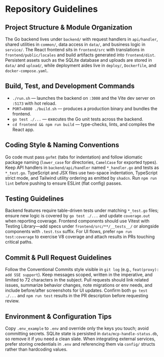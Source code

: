 # Repository Guidelines

## Project Structure & Module Organization
The Go backend lives under `backend/` with request handlers in `api/handler`, shared utilities in `common/`, data access in `data/`, and business logic in `service/`. The React frontend sits in `frontend/src` with translations in `frontend/public/locales` and build artifacts generated into `frontend/dist`. Persistent assets such as the SQLite database and uploads are stored in `data/` and `upload/`, while deployment aides live in `deploy/`, `Dockerfile`, and `docker-compose.yaml`.

## Build, Test, and Development Commands
- `./run.sh` — launches the backend on `:3000` and the Vite dev server on `:5173` with hot reload.
- `PORT=8080 ./build.sh` — produces a production binary and bundles the frontend.
- `go test ./...` — executes the Go unit tests across the backend.
- `cd frontend && npm run build` — type-checks, lints, and compiles the React app.

## Coding Style & Naming Conventions
Go code must pass `gofmt` (tabs for indentation) and follow idiomatic package naming (`lower_case` for directories, `CamelCase` for exported types). Keep API handlers in `backend/api/handler` named `*_handler.go` and tests as `*_test.go`. TypeScript and JSX files use two-space indentation, TypeScript strict mode, and Tailwind utility ordering as emitted by `shadcn`. Run `npm run lint` before pushing to ensure ESLint (flat config) passes.

## Testing Guidelines
Backend features require table-driven tests under matching `*_test.go` files; ensure new logic is covered by `go test ./...` and update `coverage.out` when reporting coverage. Frontend components should use Vitest with Testing Library—add specs under `frontend/src/**/__tests__/` or alongside components with `.test.tsx` suffix. For UI flows, prefer `npm run test:coverage` to exercise V8 coverage and attach results in PRs touching critical paths.

## Commit & Pull Request Guidelines
Follow the Conventional Commits style visible in `git log` (e.g., `feat(proxy): add SSE support`). Keep messages scoped, written in the imperative, and limited to 72 characters in the subject. Pull requests should link related issues, summarize behavior changes, note migrations or env needs, and include before/after screenshots for UI updates. Confirm both `go test ./...` and `npm run test` results in the PR description before requesting review.

## Environment & Configuration Tips
Copy `.env_example` to `.env` and override only the keys you touch; avoid committing secrets. SQLite state is persisted in `data/mcp-handle-status.db`, so remove it if you need a clean slate. When integrating external services, prefer storing credentials in `.env` and referencing them via `config/` structs rather than hardcoding values.

